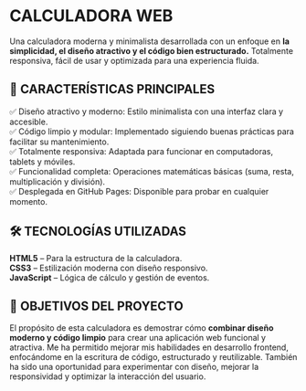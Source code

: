 # CALCULADORA WEB
Una calculadora moderna y minimalista desarrollada con un enfoque en **la simplicidad, el diseño atractivo y el código bien estructurado.** Totalmente responsiva, fácil de usar y optimizada para una experiencia fluida. 


## 🚀 CARACTERÍSTICAS PRINCIPALES
✅ Diseño atractivo y moderno: Estilo minimalista con una interfaz clara y accesible.  
✅ Código limpio y modular: Implementado siguiendo buenas prácticas para facilitar su mantenimiento.  
✅ Totalmente responsiva: Adaptada para funcionar en computadoras, tablets y móviles.  
✅ Funcionalidad completa: Operaciones matemáticas básicas (suma, resta, multiplicación y división).  
✅ Desplegada en GitHub Pages: Disponible para probar en cualquier momento.  


## 🛠 TECNOLOGÍAS UTILIZADAS
**HTML5** – Para la estructura de la calculadora.  
**CSS3** – Estilización moderna con diseño responsivo.  
**JavaScript** – Lógica de cálculo y gestión de eventos.  


## 🎯 OBJETIVOS DEL PROYECTO
El propósito de esta calculadora es demostrar cómo **combinar diseño moderno y código limpio** para crear una aplicación web funcional y atractiva. Me ha permitido mejorar mis habilidades en desarrollo frontend, enfocándome en la escritura de código, estructurado y reutilizable. También ha sido una oportunidad para experimentar con diseño, mejorar la responsividad y optimizar la interacción del usuario.
